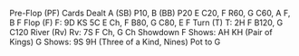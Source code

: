 Pre-Flop (PF)
Cards Dealt
A (SB) P10, B (BB) P20
E C20, F R60, G C60, A F, B F
Flop (F)
F: 9D KS 5C
E Ch, F B80, G C80, E F
Turn (T)
T: 2H
F B120, G C120
River (Rv)
Rv: 7S
F Ch, G Ch
Showdown
F Shows: AH KH (Pair of Kings)
G Shows: 9S 9H (Three of a Kind, Nines)
Pot to G
